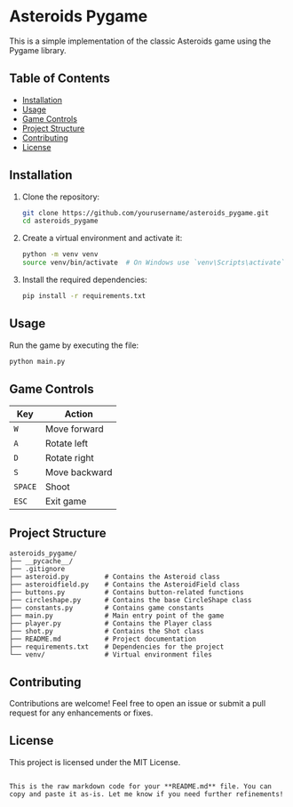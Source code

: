 # Asteroids Pygame

This is a simple implementation of the classic Asteroids game using the Pygame library.

## Table of Contents

- [Installation](#installation)
- [Usage](#usage)
- [Game Controls](#game-controls)
- [Project Structure](#project-structure)
- [Contributing](#contributing)
- [License](#license)

## Installation

1. Clone the repository:
    ```sh
    git clone https://github.com/yourusername/asteroids_pygame.git
    cd asteroids_pygame
    ```

2. Create a virtual environment and activate it:
    ```sh
    python -m venv venv
    source venv/bin/activate  # On Windows use `venv\Scripts\activate`
    ```

3. Install the required dependencies:
    ```sh
    pip install -r requirements.txt
    ```

## Usage

Run the game by executing the file:
```sh
python main.py
```

## Game Controls

| Key   | Action          |
|-------|------------------|
| `W`   | Move forward     |
| `A`   | Rotate left      |
| `D`   | Rotate right     |
| `S`   | Move backward    |
| `SPACE` | Shoot          |
| `ESC` | Exit game        |

## Project Structure

```
asteroids_pygame/
├── __pycache__/
├── .gitignore
├── asteroid.py         # Contains the Asteroid class
├── asteroidfield.py    # Contains the AsteroidField class
├── buttons.py          # Contains button-related functions
├── circleshape.py      # Contains the base CircleShape class
├── constants.py        # Contains game constants
├── main.py             # Main entry point of the game
├── player.py           # Contains the Player class
├── shot.py             # Contains the Shot class
├── README.md           # Project documentation
├── requirements.txt    # Dependencies for the project
└── venv/               # Virtual environment files
```

## Contributing

Contributions are welcome! Feel free to open an issue or submit a pull request for any enhancements or fixes.

## License

This project is licensed under the MIT License.
```

This is the raw markdown code for your **README.md** file. You can copy and paste it as-is. Let me know if you need further refinements!
